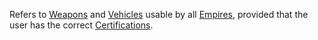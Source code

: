 Refers to [Weapons](Weapon.md) and
[Vehicles](Vehicle.md) usable by all
[Empires](Empires.md), provided that the user has the correct
[Certifications](Certifications.md).

